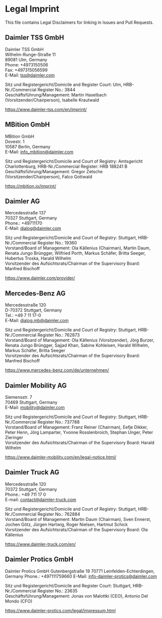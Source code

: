 # Legal Imprint

This file contains Legal Disclaimers for linking in Issues and Pull Requests.


## Daimler TSS GmbH

Daimler TSS GmbH  
Wilhelm-Runge-Straße 11  
89081 Ulm, Germany  
Phone: +4973150506  
Fax: +497315056599  
E-Mail: tss@daimler.com  

Sitz und Registergericht/Domicile and Register Court: Ulm, HRB-Nr./Commercial Register No.: 3844  
Geschäftsführung/Management: Martin Haselbach (Vorsitzender/Chairperson), Isabelle Krautwald

<https://www.daimler-tss.com/en/imprint/>

## MBition GmbH

MBition GmbH  
Dovestr. 1  
10587 Berlin, Germany  
E-Mail: info_mbition@daimler.com  

Sitz und Registergericht/Domicile and Court of Registry: Amtsgericht Charlottenburg, HRB-Nr./Commercial Register: HRB 188241 B   
Geschäftsführung/Management: Gregor Zetsche (Vorsitzender/Chairperson), Falco Gottwald

<https://mbition.io/imprint/>

## Daimler AG

Mercedesstraße 137  
70327 Stuttgart, Germany  
Phone.: +49711170  
E-Mail: dialog@daimler.com  

Sitz und Registergericht/Domicile and Court of Registry: Stuttgart, HRB-Nr./Commercial Register No.: 19360  
Vorstand/Board of Management: Ola Källenius (Chairman), Martin Daum, Renata Jungo Brüngger, Wilfried Porth, Markus Schäfer, Britta Seeger, Hubertus Troska, Harald Wilhelm  
Vorsitzender des Aufsichtsrats/Chairman of the Supervisory Board: Manfred Bischoff

<https://www.daimler.com/provider/>

## Mercedes-Benz AG

Mercedesstraße 120  
D-70372 Stuttgart, Germany  
Tel.: +49 7 11 17-0  
E-Mail: dialog.mb@daimler.com  

Sitz und Registergericht/Domicile and Court of Registry: Stuttgart, HRB-Nr./Commercial Register No.: 762873  
Vorstand/Board of Management: Ola Källenius (Vorsitzender), Jörg Burzer, Renata Jungo Brüngger, Sajjad Khan, Sabine Kohleisen, Harald Wilhelm, Markus Schäfer, Britta Seeger  
Vorsitzender des Aufsichtsrats/Chairman of the Supervisory Board: Manfred Bischoff  

<https://www.mercedes-benz.com/de/unternehmen/>

## Daimler Mobility AG  

Siemensstr. 7  
70469 Stuttgart, Germany  
E-Mail: mobility@daimler.com  

Sitz und Registergericht/Domicile and Court of Registry: Stuttgart, HRB-Nr./Commercial Register No.: 737788   
Vorstand/Board of Management: Franz Reiner (Chairman), Eefje Dikker, Peter Henn, Jörg Lamparter, Yvonne Rosslenbroich, Stephan Unger, Peter Zieringer    
Vorsitzender des Aufsichtsrats/Chairman of the Supervisory Board: Harald Wilhelm  

<https://www.daimler-mobility.com/en/legal-notice.html/>

## Daimler Truck AG

Mercedesstraße 120  
70372 Stuttgart, Germany  
Phone.: +49 711 17 0  
E-mail: contact@daimler-truck.com  

Sitz und Registergericht/Domicile and Court of Registry: Stuttgart, HRB-Nr./Commercial Register No.: 762884  
Vorstand/Board of Management: Martin Daum (Chairman), Sven Ennerst, Jochen Götz, Jürgen Hartwig, Roger Nielsen, Hartmut Schick  
Vorsitzender des Aufsichtsrats/Chairman of the Supervisory Board: Ola Källenius  

<https://www.daimler-truck.com/en/>


## Daimler Protics GmbH

Daimler Protics GmbH
Gutenbergstraße 19
70771 Leinfelden-Echterdingen, Germany
Phone.: +497111759660
E-Mail: info-daimler-protics@daimler.com

Sitz und Registergericht/Domicile and Register Court: Stuttgart, HRB-Nr./Commercial Register No.: 23635  
Geschäftsführung/Management: Jonas von Malottki (CEO), Antonio Del Mondo (CFO)

<https://www.daimler-protics.com/legal/impressum.html>
